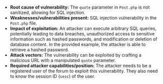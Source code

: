 - **Root cause of vulnerability:** The `quote` parameter in `Post.php` is not sanitized, allowing for SQL injection.
- **Weaknesses/vulnerabilities present:** SQL injection vulnerability in the `Post.php` file.
- **Impact of exploitation:** An attacker can execute arbitrary SQL queries, potentially leading to data breaches, unauthorized access to sensitive information such as hashed passwords, and modification or deletion of database content. In the provided example, the attacker is able to retrieve a hashed password.
- **Attack vectors:** The vulnerability can be exploited by crafting a malicious URL with a manipulated `quote` parameter.
- **Required attacker capabilities/position:** The attacker needs to be a registered user of the forum to exploit this vulnerability. They also need to know the session ID (`sesc`) of the user.